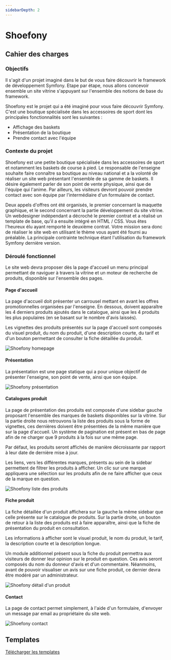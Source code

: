 ```yaml
---
sidebarDepth: 2
---
```


# Shoefony

## Cahier des charges

### Objectifs
Il s'agit d'un projet imaginé dans le but de vous faire découvrir le framework de développement Symfony. Etape par étape, nous allons concevoir ensemble un site vitrine s'appuyant sur l'ensemble des notions de base du framework.

Shoefony est le projet qui a été imaginé pour vous faire découvrir Symfony. C'est une boutique spécialisée dans les accessoires de sport dont les principales fonctionnalités sont les suivantes :
- Affichage des baskets
- Présentation de la boutique
- Prendre contact avec l'équipe

### Contexte du projet
Shoefony est une petite boutique spécialisée dans les accessoires de sport et notamment les baskets de course à pied. Le responsable de l'enseigne souhaite faire connaître sa boutique au niveau national et a la volonté de réaliser un site web présentant l'ensemble de sa gamme de baskets. Il désire également parler de son point de vente physique, ainsi que de l'équipe qui l'anime. Par ailleurs, les visiteurs devront pouvoir prendre contact avec son équipe par l'intermédiaire d'un formulaire de contact.

Deux appels d'offres ont été organisés, le premier concernant la maquette graphique, et le second concernant la partie développement du site vitrine. Un webdesigner indépendant a décroché le premier contrat et a réalisé un template de base, qu'il a ensuite intégré en HTML / CSS. Vous êtes l'heureux élu ayant remporté le deuxième contrat. Votre mission sera donc de réaliser le site web en utilisant le thème vous ayant été fourni au préalable. La principale contrainte technique étant l'utilisation du framework Symfony dernière version.

<!-- Vous serez également dans un deuxième temps missionné pour la réalisation d'un back-office de gestion du catalogue produits. Les besoins concernant cet outil d'administration vous seront communiqués dans un deuxième temps. -->

### Déroulé fonctionnel

Le site web devra proposer dès la page d'accueil un menu principal permettant de naviguer à travers la vitrine et un moteur de recherche de produits, disponible sur l'ensemble des pages.

#### Page d'accueil

La page d'accueil doit présenter un carrousel mettant en avant les offres promotionnelles organisées par l'enseigne. En dessous, doivent apparaître les 4 derniers produits ajoutés dans le catalogue, ainsi que les 4 produits les plus populaires (en se basant sur le nombre d'avis laissés).

Les vignettes des produits présentés sur la page d'accueil sont composés du visuel produit, du nom du produit, d'une description courte, du tarif et d'un bouton permettant de consulter la fiche détaillée du produit.

![Shoefony homepage](/img/shoefony/homepage.png)


#### Présentation

La présentation est une page statique qui a pour unique objectif de présenter l'enseigne, son point de vente, ainsi que son équipe.

![Shoefony présentation](/img/shoefony/presentation.png)

#### Catalogues produit

La page de présentation des produits est composée d'une sidebar gauche proposant l'ensemble des marques de baskets disponibles sur la vitrine. Sur la partie droite nous retrouvons la liste des produits sous la forme de vignettes, ces dernières doivent être présentées de la même manière que sur la page d'accueil. Un système de pagination est présent en bas de page afin de ne charger que 9 produits à la fois sur une même page.

Par défaut, les produits seront affichés de manière décroissante par rapport à leur date de dernière mise à jour.

Les liens, vers les différentes marques, présents au sein de la sidebar permettent de filtrer les produits à afficher. Un clic sur une marque appliquera une sélection sur les produits afin de ne faire afficher que ceux de la marque en question.

![Shoefony liste des produits](/img/shoefony/product-list.png)

#### Fiche produit

La fiche détaillée d'un produit affichera sur la gauche la même sidebar que celle présente sur le catalogue de produits. Sur la partie droite, un bouton de retour à la liste des produits est à faire apparaître, ainsi que la fiche de présentation du produit en consultation.

Les informations à afficher sont le visuel produit, le nom du produit, le tarif, la description courte et la description longue.

Un module additionnel présent sous la fiche du produit permettra aux visiteurs de donner leur opinion sur le produit en question. Ces avis seront composés du nom du donneur d'avis et d'un commentaire. Néanmoins, avant de pouvoir visualiser un avis sur une fiche produit, ce dernier devra être modéré par un administrateur.

![Shoefony détail d'un produit](/img/shoefony/product-detail.png)

#### Contact

La page de contact permet simplement, à l'aide d'un formulaire, d'envoyer un message par email au propriétaire du site web.

![Shoefony contact](/img/shoefony/contact.png)

## Templates

[Télécharger les templates](/projects/shoefony-template.zip)